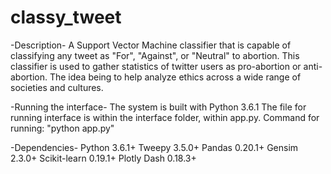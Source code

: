 # classy_tweet
-Description-
A Support Vector Machine classifier that is capable of classifying any tweet as "For", "Against", or "Neutral" to abortion. This classifier is used to gather statistics of twitter users as pro-abortion or anti-abortion. The idea being to help analyze ethics across a wide range of societies and cultures.

-Running the interface-
The system is built with Python 3.6.1
The file for running interface is within the interface folder, within app.py.
Command for running: "python app.py"

-Dependencies-
Python 3.6.1+
Tweepy 3.5.0+
Pandas 0.20.1+
Gensim 2.3.0+
Scikit-learn 0.19.1+
Plotly Dash 0.18.3+

